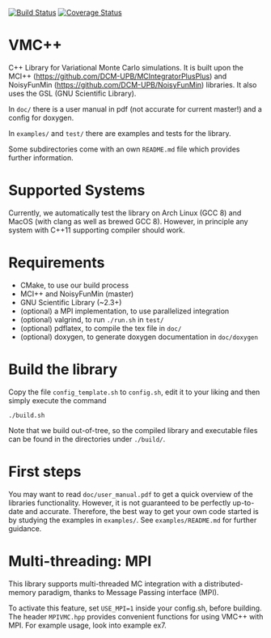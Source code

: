 [![Build Status](https://travis-ci.com/DCM-UPB/VMCPlusPlus.svg?branch=master)](https://travis-ci.com/DCM-UPB/VMCPlusPlus)
[![Coverage Status](https://coveralls.io/repos/github/DCM-UPB/VMCPlusPlus/badge.svg?branch=master)](https://coveralls.io/github/DCM-UPB/VMCPlusPlus?branch=master)

# VMC++

C++ Library for Variational Monte Carlo simulations.
It is built upon the MCI++ (https://github.com/DCM-UPB/MCIntegratorPlusPlus) and NoisyFunMin (https://github.com/DCM-UPB/NoisyFunMin) libraries.
It also uses the GSL (GNU Scientific Library).

In `doc/` there is a user manual in pdf (not accurate for current master!) and a config for doxygen.

In `examples/` and `test/` there are examples and tests for the library.


Some subdirectories come with an own `README.md` file which provides further information.


# Supported Systems

Currently, we automatically test the library on Arch Linux (GCC 8) and MacOS (with clang as well as brewed GCC 8).
However, in principle any system with C++11 supporting compiler should work.


# Requirements

- CMake, to use our build process
- MCI++ and NoisyFunMin (master)
- GNU Scientific Library (~2.3+)
- (optional) a MPI implementation, to use parallelized integration
- (optional) valgrind, to run `./run.sh` in `test/`
- (optional) pdflatex, to compile the tex file in `doc/`
- (optional) doxygen, to generate doxygen documentation in `doc/doxygen`


# Build the library

Copy the file `config_template.sh` to `config.sh`, edit it to your liking and then simply execute the command

   `./build.sh`

Note that we build out-of-tree, so the compiled library and executable files can be found in the directories under `./build/`.


# First steps

You may want to read `doc/user_manual.pdf` to get a quick overview of the libraries functionality. However, it is not guaranteed to be perfectly up-to-date and accurate. Therefore, the best way to get your own code started is by studying the examples in `examples/`. See `examples/README.md` for further guidance.


# Multi-threading: MPI

This library supports multi-threaded MC integration with a distributed-memory paradigm, thanks to Message Passing interface (MPI).

To activate this feature, set `USE_MPI=1` inside your config.sh, before building. The header `MPIVMC.hpp` provides convenient functions
for using VMC++ with MPI. For example usage, look into example ex7.
